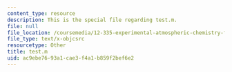 ```yaml
---
content_type: resource
description: This is the special file regarding test.m.
file: null
file_location: /coursemedia/12-335-experimental-atmospheric-chemistry-fall-2014/ac9ebe7693a1cae3f4a1b859f2bef6e2_test.m
file_type: text/x-objcsrc
resourcetype: Other
title: test.m
uid: ac9ebe76-93a1-cae3-f4a1-b859f2bef6e2
---
```

